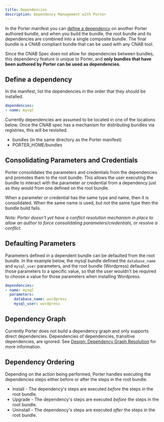 ```yaml
---
title: Dependencies
description: Dependency Management with Porter
---
```


In the Porter manifest you can [define a dependency](#define-a-dependency) on another 
Porter authored bundle, and when you build the bundle, the root bundle and its dependencies 
are combined into a single composite bundle. The final bundle is a CNAB compliant bundle
that can be used with any CNAB tool.

Since the CNAB Spec does not allow for dependencies between bundles, this dependency feature
is unique to Porter, and **only bundles that have been authored by Porter can be used as dependencies.**

## Define a dependency

In the manifest, list the dependencies in the order that they should be
installed.

```yaml
dependencies:
- name: mysql
```

Currently dependencies are assumed to be located in one of the locations below.
Once the CNAB spec has a mechanism for distributing bundles via registries, this
will be revisited.

* bundles (in the same directory as the Porter manifest)
* PORTER_HOME/bundles


## Consolidating Parameters and Credentials

Porter consolidates the parameters and credentials from the dependencies and
promotes them to the root bundle. This allows the user executing the bundle to
interact with the parameter or credential from a dependency just as they would
from one defined on the root bundle.

When a parameter or credential has the same type and name, then it is
consolidated. When the same name is used, but not the same type then the bundle
build fails.

_Note: Porter doesn't yet have a conflict resolution mechanism in place to
allow an author to force consolidating parameters/credentials, or resolve a
conflict._

## Defaulting Parameters

Parameters defined in a dependent bundle can be defaulted from the root bundle.
In the example below, the mysql bundle defined the `database_name` and
`mysql_user` parameters, and the root bundle (Wordpress) defaulted those parameters
to a specific value, so that the user wouldn't be required to choose a value for
those parameters when installing Wordpress.

```yaml
dependencies:
- name: mysql
  parameters:
    database_name: wordpress
    mysql_user: wordpress
```

## Dependency Graph

Currently Porter does not build a dependency graph and only supports direct
dependencies. Dependencies of dependencies, transitive dependencies, are
ignored. See [Design: Dependency Graph Resolution](https://github.com/deislabs/porter/issues/69) for more information.

## Dependency Ordering

Depending on the action being performed, Porter handles executing the dependencies
steps either before or after the steps in the root bundle.

* Install - The dependency's steps are executed _before_ the steps in the root bundle.
* Upgrade - The dependency's steps are executed _before_ the steps in the root bundle.
* Uninstall - The dependency's steps are executed _after_ the steps in the root bundle.